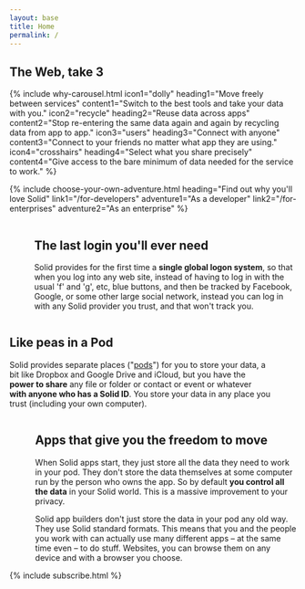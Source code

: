 ```yaml
---
layout: base
title: Home
permalink: /
---
```


<section id="home-hero" class="hero is-dark is-large">
  <div class="hero-body">
    <div class="container">
      <h1 class="title has-text-centered is-size-3 is-size-2-tablet is-size-1-desktop">
        The Web, take 3
      </h1>
    </div>
  </div>
</section>

<div id="landing-content">
  {%
    include why-carousel.html
      icon1="dolly"
      heading1="Move freely between services"
      content1="Switch to the best tools and take your data with you."
      icon2="recycle"
      heading2="Reuse data across apps"
      content2="Stop re-entering the same data again and again by recycling data from app to app."
      icon3="users"
      heading3="Connect with anyone"
      content3="Connect to your friends no matter what app they are using."
      icon4="crosshairs"
      heading4="Select what you share precisely"
      content4="Give access to the bare minimum of data needed for the service to work."
  %}

  {%
    include choose-your-own-adventure.html
      heading="Find out why you'll love Solid"
      link1="/for-developers"
      adventure1="As a developer"
      link2="/for-enterprises"
      adventure2="As an enterprise"
  %}

  <div id="tour">
    <section class="section">
      <div class="container">
        <div class="columns">
          <div class="column is-hidden-touch is-offset-1 is-4">
            <figure class="image">
              <img src="{{site.baseurl}}/assets/img/single-sign-on.svg" alt="[]" />
            </figure>
          </div>
          <div class="column is-offset-1 is-5">
            <h2 class="title">The last login you'll ever need</h2>
            <p class="content is-large">
              Solid provides for the first time a <b>single global logon system</b>, so that when you log into any web site, instead of having  to log in with the usual 'f' and 'g', etc, blue buttons, and then be tracked by Facebook, Google, or some other large social network, instead you can log in with any Solid provider you trust, and that won't track you.
            </p>
          </div>
        </div>
      </div>
    </section>
    <section class="section">
      <div class="container">
        <div class="columns">
          <div class="column is-offset-1 is-5">
            <h2 class="title">Like peas in a Pod</h2>
            <p class="content is-large">
              Solid provides separate places ("<a href="{{site.baseUrl}}/faqs#pod" title="Frequently Asked Questions - what is a Pod?">pods</a>") for you to store your data, a bit like Dropbox and Google Drive and iCloud, but you have the <strong>power to share</strong> any file or folder or contact or event or whatever <strong>with anyone who has a Solid ID</strong>.  You store your data in any place you trust (including your own computer).
            </p>
          </div>
          <div class="column is-hidden-touch is-offset-1 is-4">
            <figure class="image">
              <img src="{{site.baseurl}}/assets/img/like-peas-in-a-pod.svg" alt="[]" />
            </figure>
          </div>
        </div>
      </div>
    </section>
    <section class="section">
      <div class="container">
        <div class="columns">
          <div class="column is-hidden-touch is-offset-1 is-4">
            <figure class="image is-square">
              <img src="{{site.baseurl}}/assets/img/solid-is-a-standard.svg" alt="[]" />
            </figure>
          </div>
          <div class="column is-offset-1 is-5">
            <h2 class="title">
              Apps that give you the freedom to move
            </h2>
            <p class="content is-large">
              When Solid apps start, they just store all the data they need to work in your pod.  They don't store the data themselves at some computer run by the person who owns the app.  So by default <strong>you control all the data</strong> in your Solid world.  This is a massive improvement to your privacy.
            </p>
            <p class="content is-large">
              Solid app builders don't just store the data in your pod any old way.  They use Solid standard formats.  This means that you and the people you work with can actually use many different apps – at the same time even – to do stuff.
              Websites, you can browse them on any device
              and with a browser you choose.
            </p>
          </div>
        </div>
      </div>
    </section>
  </div>

  <div class="columns">
    <div class="column is-half-desktop is-offset-one-quarter-desktop">
      {% include subscribe.html %}
    </div>
  </div>

</div>
